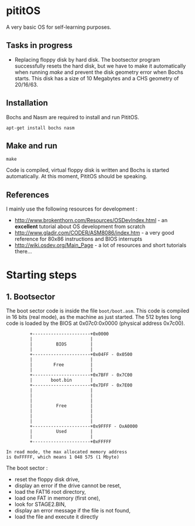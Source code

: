 # pititOS

A very basic OS for self-learning purposes.

## Tasks in progress

* Replacing floppy disk by hard disk. The bootsector program successfully resets
the hard disk, but we have to make it automatically when running *make* and prevent
the disk geometry error when Bochs starts. This disk has a size of 10 Megabytes and
a CHS geometry of 20/16/63.

## Installation

Bochs and Nasm are required to install and run PititOS.

```
apt-get install bochs nasm
```

## Make and run

```
make
```

Code is compiled, virtual floppy disk is written 
and Bochs is started automatically. At this moment,
PititOS should be speaking.

## References

I mainly use the following resources for development :
 * http://www.brokenthorn.com/Resources/OSDevIndex.html - an **excellent** tutorial 
about OS development from scratch
 * http://www.gladir.com/CODER/ASM8086/index.htm - a very good reference for 80x86
instructions and BIOS interrupts
 * http://wiki.osdev.org/Main_Page - a lot of resources and short tutorials there...

# Starting steps

## 1. Bootsector

The boot sector code is inside the file `boot/boot.asm`. This code is compiled in 16
bits (real mode), as the machine as just started. The 512 bytes long code is loaded
by the BIOS at 0x07c0:0x0000 (physical address 0x7c00).

```
         +----------------------+0x0000
         |                      |
         |         BIOS         |
         |                      |
         +----------------------+0x04FF - 0x0500
         |                      |
         |        Free          |
         |                      |
         +----------------------+0x7BFF - 0x7C00
         |       boot.bin       |
         +----------------------+0x7DFF - 0x7E00
         |                      |
         |                      |
         |                      |
         |         Free         |
         |                      |
         |                      |
         |                      |
         +----------------------+0x9FFFF - OxA0000
         |         Used         |
         |                      |
         +----------------------+0xFFFFF

In read mode, the max allocated memory address
is 0xFFFFF, which means 1 048 575 (1 Mbyte)
```

The boot sector :
 * reset the floppy disk drive,
 * display an error if the drive cannot be reset,
 * load the FAT16 root directory,
 * load one FAT in memory (first one),
 * look for STAGE2.BIN,
 * display an error message if the file is not found,
 * load the file and execute it directly
